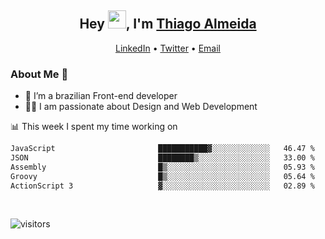 

<h2 align="center">Hey <img src="https://github.com/TheDudeThatCode/TheDudeThatCode/blob/master/Assets/Hi.gif" width="29">, I'm <a href="https://www.linkedin.com/in/thiago-almeida-69785569/">Thiago Almeida</a></h2>
<p align="center">
  <a href="https://www.linkedin.com/in/thiago-almeida-69785569/">LinkedIn</a> •
  <a href="https://twitter.com/thiagoloal">Twitter</a> •
  <a href="mailto:thiagoloal@gmail.com">Email</a>
</p>

### About Me 🚀
- 🌱  I’m a brazilian Front-end developer</br>
- 👨‍💻  I am passionate about Design and Web Development</br>

<!-- ![Thiago Almeida github stats](https://github-readme-stats.vercel.app/api?username=thiagoloal&show_icons=true&hide_border=true)&nbsp;&nbsp; -->

📊 This week I spent my time working on
<!--START_SECTION:waka-->

```txt
JavaScript                       ███████████▓░░░░░░░░░░░░░   46.47 %
JSON                             ████████▒░░░░░░░░░░░░░░░░   33.00 %
Assembly                         █▒░░░░░░░░░░░░░░░░░░░░░░░   05.93 %
Groovy                           █▒░░░░░░░░░░░░░░░░░░░░░░░   05.64 %
ActionScript 3                   ▓░░░░░░░░░░░░░░░░░░░░░░░░   02.89 %
```

<!--END_SECTION:waka-->

<br />

![visitors](https://visitor-badge.laobi.icu/badge?page_id=thiagoloal.thiagoloal)
